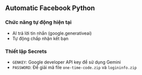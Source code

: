 ## Automatic Facebook Python

### Chức năng tự động hiện tại
- AI trả lời tin nhắn (google.generativeai)
- Tự động chấp nhận kết bạn

### Thiết lập Secrets
- `GENKEY`: Google developer API key để sử dụng Gemini
- `PASSWORD`: Để giải mã file `one-time-code.zip` và `logininfo.zip`
